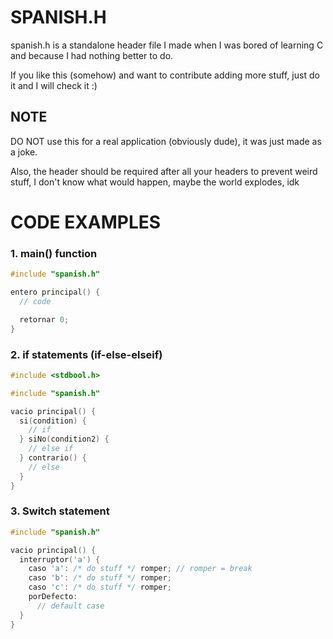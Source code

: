 # SPANISH.H
spanish.h is a standalone header file I made when I was bored of learning C and because I had nothing better to do.

If you like this (somehow) and want to contribute adding more stuff, just do it and I will check it :)

## NOTE
DO NOT use this for a real application (obviously dude), it was just made as a joke.


Also, the header should be required after all your headers to prevent weird stuff, I don't know what would happen, maybe the world explodes, idk
# CODE EXAMPLES

### 1. main() function
```c
#include "spanish.h"

entero principal() {
  // code

  retornar 0;
}
```

### 2. if statements (if-else-elseif)
```c
#include <stdbool.h>

#include "spanish.h"

vacio principal() {
  si(condition) {
    // if
  } siNo(condition2) {
    // else if
  } contrario() {
    // else
  }
}
```

### 3. Switch statement
```c
#include "spanish.h"

vacio principal() {
  interruptor('a') {
    caso 'a': /* do stuff */ romper; // romper = break
    caso 'b': /* do stuff */ romper;
    caso 'c': /* do stuff */ romper;
    porDefecto:
      // default case
  }
}
```